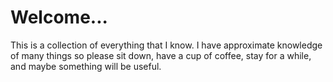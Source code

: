 # Welcome...
This is a collection of everything that I know. I have approximate knowledge of many things so please sit down, have a cup of coffee, stay for a while, and maybe something will be useful.
